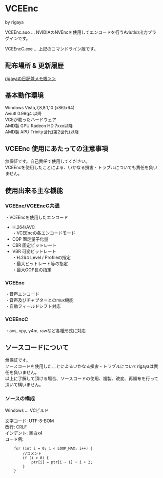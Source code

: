 ﻿# VCEEnc
by rigaya

VCEEnc.auo … NVIDIAのNVEncを使用してエンコードを行うAviutlの出力プラグインです。

VCEEncC.exe … 上記のコマンドライン版です。

## 配布場所 & 更新履歴
[rigayaの日記兼メモ帳＞＞](http://rigaya34589.blog135.fc2.com/blog-category-12.html)

## 基本動作環境
Windows Vista,7,8,8.1,10 (x86/x64)  
Aviutl 0.99g4 以降  
VCEが載ったハードウェア  
  AMD製 GPU Radeon HD 7xxx以降  
  AMD製 APU Trinity世代(第2世代)以降  

## VCEEnc 使用にあたっての注意事項
無保証です。自己責任で使用してください。  
VCEEncを使用したことによる、いかなる損害・トラブルについても責任を負いません。

## 使用出来る主な機能
### VCEEnc/VCEEncC共通
・VCEEncを使用したエンコード  
   - H.264/AVC  
・VCEEncの各エンコードモード  
   - CQP       固定量子化量  
   - CBR       固定ビットレート  
   - VBR       可変ビットレート  
・H.264 Level / Profileの指定  
・最大ビットレート等の指定  
・最大GOP長の指定  

### VCEEnc
・音声エンコード  
・音声及びチャプターとのmux機能  
・自動フィールドシフト対応  

### VCEEncC
・avs, vpy, y4m, rawなど各種形式に対応

## ソースコードについて
無保証です。  
ソースコードを使用したことによるいかなる損害・トラブルについてrigayaは責任を負いません。  
以上に了解して頂ける場合、ソースコードの使用、複製、改変、再頒布を行って頂いて構いません。  

### ソースの構成
Windows ... VCビルド  

文字コード: UTF-8-BOM  
改行: CRLF  
インデント: 空白x4  
コード例:  
```
    for (int i = 0; i < LOOP_MAX; i++) {
        //コメント
        if (i > 0) {
            ptr[i] = ptr[i - 1] + i + 2;
        }
    }

```